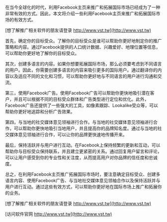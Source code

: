 在当今全球化的时代，利用Facebook主页来推广和拓展国际市场已经成为了一种非常有效的方式。因此，本文将介绍一些利用Facebook主页来推广和拓展国际市场的有效方式。

[想了解推广相关软件的朋友请登录 http://www.vst.tw](http://www.vst.tw)

首先，确定你的目标受众。了解你的目标受众是谁可以帮助你更好地制定你的推广策略和内容。通过Facebook提供的人口统计数据、兴趣爱好、地理位置等信息，可以帮助你更好地了解你的目标受众。

其次，创建多语言的内容。如果你想要拓展国际市场，那么必须要考虑到不同语言的用户。因此，你需要创建多语言的内容来吸引更多的国际用户。通过翻译你的内容以及适应不同的文化和习惯，可以帮助你更好地与不同语言的用户进行沟通和交流。

第三，使用Facebook广告。使用Facebook广告可以帮助你更快地吸引潜在客户，并且可以根据不同的目标受众群体和广告类型进行定位和优化。此外，Facebook广告还提供了一些强大的工具，如像素跟踪、Lookalike受众等，可以帮助你更好地追踪和分析广告效果。

第四，与当地的社交媒体意见领袖进行合作。与当地的社交媒体意见领袖进行合作，可以帮助你更快地吸引当地用户，并且提高你的品牌知名度。通过与当地的社交媒体意见领袖进行合作，可以让你的品牌更快速地传播开来。

最后，保持活跃并与用户进行互动。在Facebook上保持频繁的更新和互动，可以帮助你与目标受众保持联系，并且建立更紧密的关系。通过回复用户留言和评论，可以让用户感受到你的专业性和关注度，从而提高用户对你品牌的信任度和忠诚度。

总之，在利用Facebook主页推广拓展国际市场时，要注意确定目标受众、创建多语言内容、使用Facebook广告、与当地社交媒体意见领袖合作以及保持活跃并与用户进行互动。通过这些有效方式，可以帮助你更好地在国际市场上推广和拓展你的业务。

[想了解推广相关软件的朋友请登录 http://www.vst.tw](http://www.vst.tw)


[访问软件官网 http://www.vst.tw](http://www.vst.tw)
